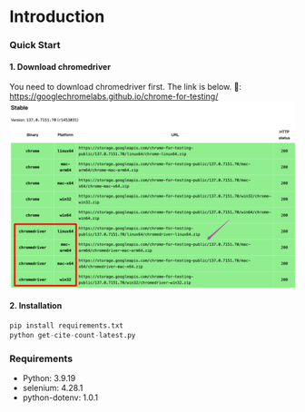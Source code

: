 # Introduction


### Quick Start

#### 1. Download chromedriver
You need to download chromedriver first. The link is below.
🔗: https://googlechromelabs.github.io/chrome-for-testing/
![](asset/chromedriver.png)

#### 2. Installation
```python
pip install requirements.txt
python get-cite-count-latest.py  
```



### Requirements
- Python: 3.9.19
- selenium: 4.28.1
- python-dotenv: 1.0.1